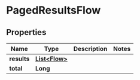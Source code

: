 

# PagedResultsFlow


## Properties

| Name | Type | Description | Notes |
|------------ | ------------- | ------------- | -------------|
|**results** | [**List&lt;Flow&gt;**](Flow.md) |  |  |
|**total** | **Long** |  |  |



